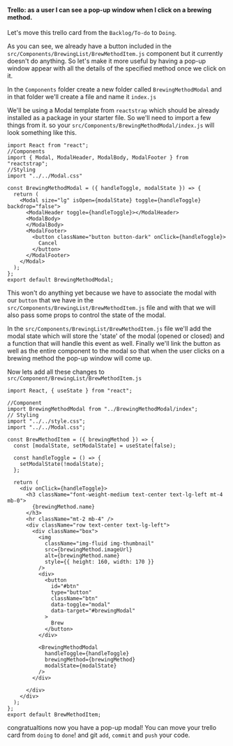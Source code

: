 #### Trello: as a user I can see a pop-up window when I click on a brewing method.

Let's move this trello card from the `Backlog/To-do` to `Doing`.

As you can see, we already have a button included in the `src/Components/BrewingList/BrewMethodItem.js` component but it currently doesn't do anything. So let's make it more useful by having a pop-up window appear with all the details of the specified method once we click on it.

In the `Components` folder create a new folder called `BrewingMethodModal` and in that folder we'll create a file and name it `index.js`

We'll be using a Modal template from `reactstrap` which should be already installed as a package in your starter file. So we'll need to import a few things from it.
so your `src/Components/BrewingMethodModal/index.js` will look something like this.

```
import React from "react";
//Components
import { Modal, ModalHeader, ModalBody, ModalFooter } from "reactstrap";
//Styling
import "../../Modal.css"

const BrewingMethodModal = ({ handleToggle, modalState }) => {
  return (
    <Modal size="lg" isOpen={modalState} toggle={handleToggle} backdrop="false">
      <ModalHeader toggle={handleToggle}></ModalHeader>
      <ModalBody>
      </ModalBody>
      <ModalFooter>
        <button className="button button-dark" onClick={handleToggle}>
          Cancel
        </button>
      </ModalFooter>
    </Modal>
  );
};
export default BrewingMethodModal;
```

This won't do anything yet because we have to associate the modal with our `button` that we have in the `src/Components/BrewingList/BrewMethodItem.js` file and with that we will also pass some props to control the state of the modal.

In the `src/Components/BrewingList/BrewMethodItem.js` file we'll add the modal state which will store the 'state' of the modal (opened or closed) and a function that will handle this event as well.
Finally we'll link the button as well as the entire component to the modal so that when the user clicks on a brewing method the pop-up window will come up.

Now lets add all these changes to `src/Component/BrewingList/BrewMethodItem.js`

```
import React, { useState } from "react";

//Component
import BrewingMethodModal from "../BrewingMethodModal/index";
// Styling
import "../../style.css";
import "../../Modal.css";

const BrewMethodItem = ({ brewingMethod }) => {
  const [modalState, setModalState] = useState(false);

  const handleToggle = () => {
    setModalState(!modalState);
  };

  return (
    <div onClick={handleToggle}>
      <h3 className="font-weight-medium text-center text-lg-left mt-4 mb-0">
        {brewingMethod.name}
      </h3>
      <hr className="mt-2 mb-4" />
      <div className="row text-center text-lg-left">
        <div className="box">
          <img
            className="img-fluid img-thumbnail"
            src={brewingMethod.imageUrl}
            alt={brewingMethod.name}
            style={{ height: 160, width: 170 }}
          />
          <div>
            <button
              id="#btn"
              type="button"
              className="btn"
              data-toggle="modal"
              data-target="#brewingModal"
            >
              Brew
            </button>
          </div>

          <BrewingMethodModal
            handleToggle={handleToggle}
            brewingMethod={brewingMethod}
            modalState={modalState}
          />
        </div>

      </div>
    </div>
  );
};
export default BrewMethodItem;
```
congratualtions now you have a pop-up modal!
You can move your trello card from `doing` to `done`!
and git `add`, `commit` and `push` your code.
